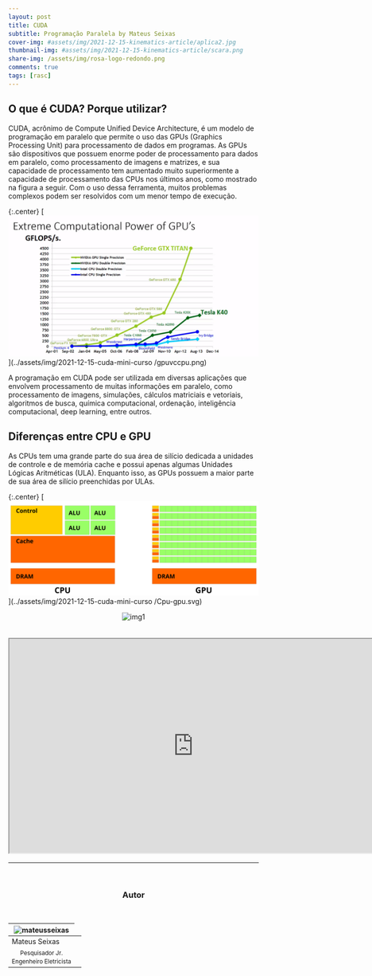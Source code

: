 ```yaml
---
layout: post
title: CUDA
subtitle: Programação Paralela by Mateus Seixas
cover-img: #assets/img/2021-12-15-kinematics-article/aplica2.jpg
thumbnail-img: #assets/img/2021-12-15-kinematics-article/scara.png
share-img: /assets/img/rosa-logo-redondo.png
comments: true
tags: [rasc]
---
```

## O que é CUDA? Porque utilizar?

CUDA, acrônimo de Compute Unified Device Architecture, é um modelo de programação em paralelo que permite o uso das GPUs (Graphics Processing Unit) para processamento de dados em programas. As GPUs são dispositivos que possuem enorme poder de processamento para dados em paralelo, como processamento de imagens e matrizes, e sua capacidade de processamento tem aumentado muito superiormente a capacidade de processamento das CPUs nos últimos anos, como mostrado na figura a seguir. Com o uso dessa ferramenta, muitos problemas complexos podem ser resolvidos com um menor tempo de execução. 

{:.center}
[![drawing500](../assets/img/2021-12-15-cuda-mini-curso/gpuvccpu.png)](../assets/img/2021-12-15-cuda-mini-curso
/gpuvccpu.png) 

A programação em CUDA pode ser utilizada em diversas aplicações que envolvem processamento de muitas informações em paralelo, como processamento de imagens, simulações, cálculos matriciais e vetoriais, algoritmos de busca, química computacional, ordenação, inteligência computacional, deep learning, entre outros.

## Diferenças entre CPU e GPU

As CPUs tem uma grande parte do sua área de silício dedicada a unidades de controle e de memória cache e possui apenas algumas Unidades Lógicas Aritméticas (ULA). Enquanto isso, as GPUs possuem a maior parte de sua área de silício preenchidas por ULAs.

{:.center}
[![drawing500](../assets/img/2021-12-15-cuda-mini-curso/Cpu-gpu.svg)](../assets/img/2021-12-15-cuda-mini-curso
/Cpu-gpu.svg) 



<!-- A linguagem CUDA é praticamente C/C++ com algumas extensões. Sendo que é possível usar o recurso  -->

<center>
  <img src="{{ 'assets/img/2021-12-15-cuda-mini-curso/gpuvccpu.png' | relative_url }}" width="600" text-align=center alt="img1" />
</center>
<br>



<br>
<iframe src ="https://drive.google.com/file/d/1bdZ56AsbMFPB-PsMLYJCUCNfLarYLGr3/preview" width='740' height='430' allowfullscreen mozallowfullscreen webkitallowfullscreen></iframe>
<br>

---------------------
<br>

<!-- autor -->
<center><h3 class="post-title">Autor</h3><br/></center>
<div class="row">
  <div class="col-xl-auto offset-xl-0 col-lg-4 offset-lg-0 center">
    <table class="table-borderless highlight">
      <thead>
        <tr>
          <th><img src="{{ 'assets/img/people/mateusseixas-1.png' | relative_url }}" width="100" alt="mateusseixas" class="img-fluid rounded-circle" /></th>
        </tr>
      </thead>
      <tbody>
        <tr class="font-weight-bolder" style="text-align: center margin-top: 0">
          <td>Mateus Seixas</td>
        </tr>
        <tr style="text-align: center" >
          <td style="vertical-align: top"><small>Pesquisador Jr. <br>Engenheiro Eletricista</small></td>
          <td></td>
        </tr>
      </tbody>
    </table>
  </div>
</div>

<br>